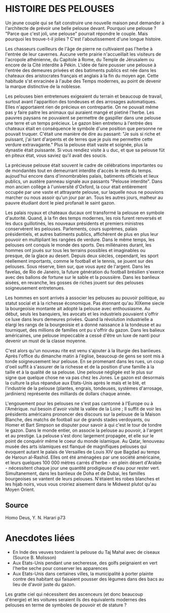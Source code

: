 # HISTOIRE DES PELOUSES

Un jeune couple qui se fait construire une nouvelle maison peut demander à l'architecte de prévoir une belle pelouse devant. Pourquoi une pelouse ? "Parce que c'est joli, une pelouse" pourrait répondre le couple. Mais pourquoi les trouve-t-il jolies ? C'est l'aboutissement d'une longue histoire.

Les chasseurs cueilleurs de l'âge de pierre ne cultivaient pas l'herbe à l'entrée de leur cavernes. Aucune verte prairie n'accueillait les visiteurs de l'acropole athénienne, du Capitole à Rome, du Temple de Jérusalem ou encore de la Cité interdite à Pékin. L'idée de faire pousser une pelouse à l'entrée des demeures privées et des batiments publics est née dans les chateaux des aristocrates français et anglais à la fin du moyen age. Cette habitude s'st enracinée à l'aube des Temps modernes, au point de devenir la marque distinctive de la noblesse.

Les pelouses bien entretenues exigeaient du terrain et beaucoup de travail, surtout avant l'apparition des tondeuses et des arrosages automatiques. Elles n'apportaient rien de précieux en contrepartie. On ne pouvait même pas y faire paitre les animaux qui auraient mangé et pietiné l'herbe. Les pauvres paysans ne pouvaient se permettre de gaspiller dans une pelouse une terre et un temps précieux. Le gazon bien entretenu à l'entrée des chateaux était en conséquence le symbole d'une position que personne ne pouvait truquer. C'était une manière de dire au passant: "Je suis si riche et puissant, j'ai tant d'arpents et de terres que je puis me permettre cette verdure extravagante." Plus la pelouse était vaste et soignée, plus la dynastie était puissante. Si vous rendiez visite à u duc, et que sa pelouse fût en piteux état, vous saviez qu'il avait des soucis.

La précieuse pelouse était souvent le cadre de célébrations importantes ou de mondanités tout en demeurrant interdite d'accès le reste du temps. aujoud'hui encore dans d'innombrables palais, batiments officiels et lieux publics, un austère panneau signale aux passants "Pelouse interdite". Dans mon ancien collège à l'université d'Oxford, la cour était entièrement occupée par une vaste et attrayante pelouse, sur laquelle nous ne pouvions marcher ou nous assoir qu'un jour par an. Tous les autres jours, malheur au pauvre étudiant dont le pied profanait le saint gazon.

Les palais royaux et chateaux ducaux ont transformé la pelouse en symbole d'autorité. Quand, à la fin des temps modernes, les rois furent renversés et les ducs guillotinés, les nouveaux présidents et premiers ministres conservèrent les pelouses.  Parlements, cours suprèmes, palais présidentiels, et autres batiments publics,  affichèrent de plus en plus  leur pouvoir en multipliant les rangées de verdure. Dans le même temps, les pelouses ont conquis le monde des sports. Des millénaires durant, les hommes ont joués sur tous les terrains possibles et imaginables ou presque, de la glace au desert. Depuis deux siècles, cependant, les sport réellement importants, comme le football et le tennis, se jouent sur des pelouses. Sous réserve, bien sur, que vous ayez de l'argent. Dans les favelas, de Rio de Janeiro, la future génération du football brésilien s'exerce avec des ballons de fortune sur le sable et la poussière. Dans les banlieux aisées, en revanche, les gosses de riches jouent sur des pelouses soigneusement entretenues.

Les hommes en sont arrivés à associer les pelouses au pouvoir politique, au statut social et à la richesse économique. Pas étonnant qu'au XIXeme siecle la bourgeoisie montante ait adopté la pelouse avec enthousiasme. Au début, seuls les banquiers, les avocats et les industriels pouvaient s'offrir ce luxe dans leurs demeures privées. Quand la révolution industrielle a élargi les rangs de la bourgeoisie et a donné naissance à la tondeuse et au tourniquet, des millions de familles ont pu s'offrir du gazon. Dans les balieux américaines, une pelouse impeccable a cessé d'être un luxe de nanti pour devenir un must de la classe moyenne.

C'est alors qu'un nouveau rite est venu s'ajouter à la liturgie des banlieues. Après l'office du dimanche matin à l'église, beaucoup de gens se sont mis à tonde soigneusement leur pelouse. En se promenant dans les rues, un coup d'oeil suffit à s'assurer de la richesse et de la position d'une famille à la taille et à la qualité de sa pelouse. Une pelouse négligée est le plus sur signe que quelque chose ne va pas chez les Jones. Le gazon est desormais la culture la plus répandue aux Etats-Unis après le maïs et le blé, et l'industrie de la pelouse (plantes, engrais, tondeuses, systèmes d'arrosage, jardiniers) représente des milliards de dollars chaque année.

L'engouement pour les pelouses ne s'est pas cantonné à l'Europe ou à l'Amérique. nul besoin d'avoir visité la vallée de la Loire ; Il suffit de voir les présidents américains prononcer des discours sur la pelouse de la Maison Blanche, des matchs de football sur de grands stades verdoyants, ou Homer et Bart Simpson se disputer pour savoir à qui c'est le tour de tondre le gazon. Dans le monde entier, on associe la pelouse au pouvoir, à l'argent et au prestige. La pelouse s'est donc largement propagée, et elle sur le point de conquérir même le coeur du monde islamique. Au Qatar, lenouveau musée des arts islamiques est flanqué de magnifiques pelouses qui évoquent autant le palais de Versailles de Louis XIV que Bagdad au temps de Haroun al-Rashid. Elles ont été aménagées par une société américaine, et leurs quelques 100 000 mètres carrés d'herbe - en plein désert d'Arabie - nécessitent chaque jour une quantité prodigieuse d'eau pour rester vert. Simultanement, dans les banlieux de Doha et de Dubai, les familles bourgeoises se vantent de leurs pelouses. N'étaient les robes blanches et les hijab noirs, vous vous croiriez aisement dans le Midwest plutot qu'au Moyen Orient.

## Source 

Homo Deus, Y. N. Harari p73





# Anecdotes liées
- En Inde des veuves tondaient la pelouse du Taj Mahal avec de ciseaux (Source B. Molisson)
- Aux Etats-Unis pendant une secheresse, des golfs peignaient en vert l'herbe seche pour conserver les apparences
- Aux Etats-Unis dans certaines villes, la municipalité à porter plainte contre des habitant qui faisaient pousser des légumes dans des bacs au lieu de d'avoir juste du gazon.



Les gratte ciel qui nécessitent des ascenceurs (et donc beaucoup d'énergie) et les voitures seraient ils des équivalents modernes des pelouses en terme de symboles de pouvoir et de stature ?
